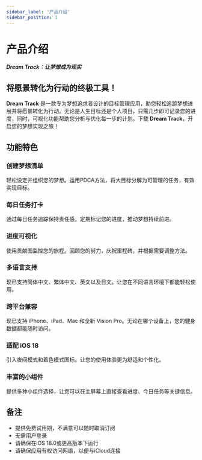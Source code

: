 ```yaml
---
sidebar_label: '产品介绍'
sidebar_position: 1
---
```


# 产品介绍

***Dream Track：让梦想成为现实***

## 将愿景转化为行动的终极工具！

**Dream Track** 是一款专为梦想追求者设计的目标管理应用，助您轻松追踪梦想进展并将愿景转化为行动。无论是人生目标还是个人项目，只需几步即可记录您的进度，同时，可视化功能帮助您分析与优化每一步的计划。下载 **Dream Track**，开启您的梦想实现之旅！

## 功能特色

### 创建梦想清单

轻松设定并组织您的梦想。运用PDCA方法，将大目标分解为可管理的任务，有效实现目标。

### 每日任务打卡

通过每日任务追踪保持责任感。定期标记您的进度，推动梦想持续前进。

### 进度可视化

使用贡献图监控您的旅程。回顾您的努力，庆祝里程碑，并根据需要调整方法。

### 多语言支持

现已支持简体中文、繁体中文、英文以及日文。让您在不同语言环境下都能轻松使用。

### 跨平台兼容

现已支持 iPhone、iPad、Mac 和全新 Vision Pro。无论在哪个设备上，您的健身数据都能随时访问。

### 适配 iOS 18

引入夜间模式和着色模式图标。让您的使用体验更为舒适和个性化。

### 丰富的小组件

提供多种小组件选择，让您可以在主屏幕上直接查看进度、今日任务等关键信息。

## 备注

- 提供免费试用期，不满意可以随时取消订阅
- 无需用户登录
- 请确保在iOS 18.0或更高版本下运行
- 请确保应用有权访问网络，以便与iCloud连接
